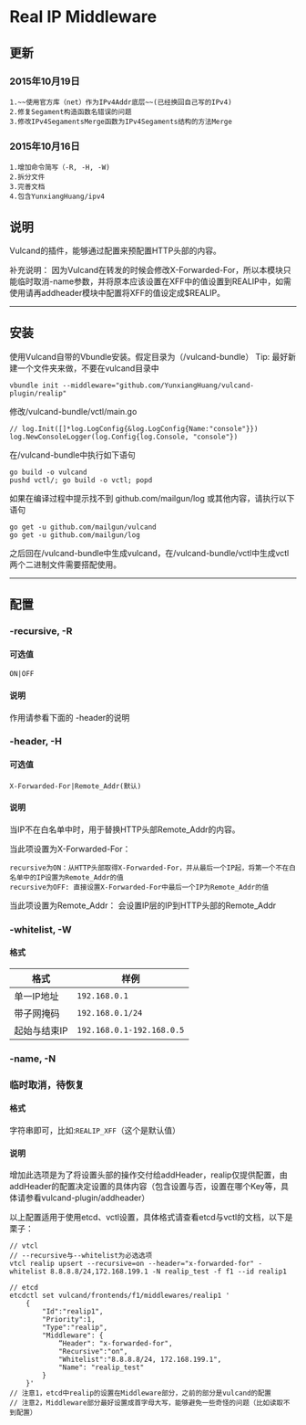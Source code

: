 # Real IP Middleware

## 更新
### 2015年10月19日
	1.~~使用官方库（net）作为IPv4Addr底层~~(已经换回自己写的IPv4)
	2.修复Segament构造函数名错误的问题
	3.修改IPv4SegamentsMerge函数为IPv4Segaments结构的方法Merge

### 2015年10月16日
	1.增加命令简写（-R, -H, -W)
	2.拆分文件
	3.完善文档
    4.包含YunxiangHuang/ipv4

## 说明
Vulcand的插件，能够通过配置来预配置HTTP头部的内容。

补充说明：
	因为Vulcand在转发的时候会修改X-Forwarded-For，所以本模块只能临时取消-name参数，并将原本应该设置在XFF中的值设置到REALIP中，如需使用请再addheader模块中配置将XFF的值设定成$REALIP。

---
## 安装
使用Vulcand自带的Vbundle安装。假定目录为（/vulcand-bundle）
Tip: 最好新建一个文件夹来做，不要在vulcand目录中
```
vbundle init --middleware="github.com/YunxiangHuang/vulcand-plugin/realip"
```
修改/vulcand-bundle/vctl/main.go
```
// log.Init([]*log.LogConfig{&log.LogConfig{Name:"console"}})
log.NewConsoleLogger(log.Config{log.Console, "console"})
```
在/vulcand-bundle中执行如下语句
```
go build -o vulcand
pushd vctl/; go build -o vctl; popd
```
如果在编译过程中提示找不到 github.com/mailgun/log 或其他内容，请执行以下语句
```
go get -u github.com/mailgun/vulcand
go get -u github.com/mailgun/log
```

之后回在/vulcand-bundle中生成vulcand，在/vulcand-bundle/vctl中生成vctl
两个二进制文件需要搭配使用。

---

## 配置

### -recursive, -R
#### 可选值
`ON|OFF`
#### 说明
作用请参看下面的 -header的说明

### -header, -H
#### 可选值
`X-Forwarded-For|Remote_Addr(默认)`
#### 说明
当IP不在白名单中时，用于替换HTTP头部Remote_Addr的内容。

当此项设置为X-Forwarded-For：

	recursive为ON：从HTTP头部取得X-Forwarded-For，并从最后一个IP起，将第一个不在白名单中的IP设置为Remote_Addr的值
	recursive为OFF: 直接设置X-Forwarded-For中最后一个IP为Remote_Addr的值
当此项设置为Remote_Addr：
	会设置IP层的IP到HTTP头部的Remote_Addr

### -whitelist, -W
#### 格式
|格式|样例|
|---|---|
|单一IP地址|`192.168.0.1`|
|带子网掩码|`192.168.0.1/24`|
|起始与结束IP|`192.168.0.1-192.168.0.5`|

### -name, -N
### 临时取消，待恢复
#### 格式
字符串即可，比如:`REALIP_XFF`（这个是默认值）
#### 说明
增加此选项是为了将设置头部的操作交付给addHeader，realip仅提供配置，由addHeader的配置决定设置的具体内容（包含设置与否，设置在哪个Key等，具体请参看vulcand-plugin/addheader）

以上配置适用于使用etcd、vctl设置，具体格式请查看etcd与vctl的文档，以下是栗子：
```
// vtcl
// --recursive与--whitelist为必选选项
vtcl realip upsert --recursive=on --header="x-forwarded-for" -whitelist 8.8.8.8/24,172.168.199.1 -N realip_test -f f1 --id realip1

// etcd
etcdctl set vulcand/frontends/f1/middlewares/realip1 '
	{
		"Id":"realip1",
		"Priority":1,
		"Type":"realip",
		"Middleware": {
			“Header": "x-forwarded-for",
			"Recursive":"on",
			"Whitelist":"8.8.8.8/24, 172.168.199.1",
			"Name": "realip_test"
		}
	}'
// 注意1，etcd中realip的设置在Middleware部分，之前的部分是vulcand的配置
// 注意2，Middleware部分最好设置成首字母大写，能够避免一些奇怪的问题（比如读取不到配置）
```
